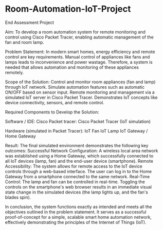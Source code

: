 # Room-Automation-IoT-Project
End Assessment Project

Aim:
To develop a room automation system for remote monitoring and control using Cisco Packet Tracer, enabling automatic management of the fan and room lamp.

Problem Statement:
In modern smart homes, energy efficiency and remote control are key requirements. Manual control of appliances like fans and lamps leads to inconvenience and power wastage. Therefore, a system is needed that allows automation and monitoring of these appliances remotely.


Scope of the Solution:
Control and monitor room appliances (fan and lamp) through IoT network.
Simulate automation features such as automatic ON/OFF based on sensor input.
Remote monitoring and management via a simulated IoT server in Cisco Packet Tracer.
Demonstrates IoT concepts like device connectivity, sensors, and remote control.


Required Components to Develop the Solution:

   Software / IDE: Cisco Packet tracer:
   Cisco Packet Tracer (IoT simulation)

   Hardware (simulated in Packet Tracer):
   IoT Fan
   IoT Lamp
   IoT Gateway / Home Gateway


Result:
The final simulated environment demonstrates the following key outcomes:
Successful Network Configuration: A wireless local area network was established using a Home Gateway, which successfully connected to all IoT devices (lamp, fan) and the end-user device (smartphone).
Remote Accessibility: The system allows for remote access to the IoT device controls through a web-based interface. The user can log in to the Home Gateway from a smartphone connected to the same network.
Real-Time Control: The lamp and fan can be controlled in real-time. Toggling the controls on the smartphone's web browser results in an immediate visual state change in the simulated devices (the lamp lights up, and the fan's blades spin).

In conclusion, the system functions exactly as intended and meets all the objectives outlined in the problem statement. It serves as a successful proof-of-concept for a simple, scalable smart home automation network, effectively demonstrating the principles of the Internet of Things (IoT).


